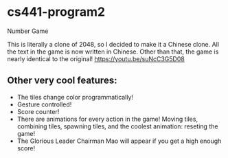 # cs441-program2
Number Game

This is literally a clone of 2048, so I decided to make it a Chinese clone. All the text in the game is now written in Chinese. Other than that, the game is nearly identical to the original! 
https://youtu.be/suNcC3G5D08

## Other very cool features:
* The tiles change color programmatically!
* Gesture controlled!
* Score counter!
* There are animations for every action in the game! Moving tiles, combining tiles, spawning tiles, and the coolest animation: reseting the game!
* The Glorious Leader Chairman Mao will appear if you get a high enough score!
